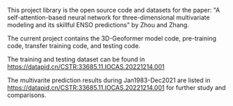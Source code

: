 This project library is the open source code and datasets for the paper: "A self-attention-based neural network for three-dimensional multivariate modeling and its skillful ENSO predictions" by Zhou and Zhang.

The current project contains the 3D-Geoformer model code, pre-training code, transfer training code, and testing code.

The training and testing dataset can be found in https://datapid.cn/CSTR:33685.11.IOCAS.20221214.001

The multivarite prediction results during Jan1983-Dec2021 are listed in https://datapid.cn/CSTR:33685.11.IOCAS.20221214.001 for further study and comparisons.
